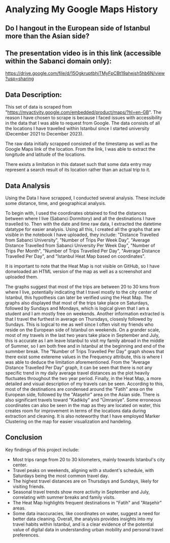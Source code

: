 # Analyzing My Google Maps History
## Do I hangout in the European side of Istanbul more than the Asian side?

## The presentation video is in this link (accessible within the Sabanci domain only):
https://drive.google.com/file/d/15OgkruptbhjTMyFpCBt19ahejsh5hb6N/view?usp=sharing

## Data Description:
This set of data is scraped from "https://myactivity.google.com/embedded/product/maps/?hl=en-GB". The reason I have chosen to scrape is because I faced issues with accessibility in the data that I was able to request from Google. The data consists of all the locations I have travelled within Istanbul since I started university (December 2021 to December 2023).

The raw data initially scrapped consisted of the timestamp as well as the Google Maps link of the location. From the link, I was able to extract the longitude and latitude of the locations.

There exists a limitation in this dataset such that some data entry may represent a search result of its location rather than an actual trip to it.


## Data Analysis
Using the Data I have scrapped, I conducted several analysis. These include some distance, time, and geographical analysis.

To begin with, I used the coordinates obtained to find the distances between where I live (Sabanci Dormitory) and all the destinations I have travelled to. Then with the date and time raw data, I extracted the datetime datatype for easier analysis. Using all this, I created all the graphs that are visible in the notebook I have uploaded, they include: "Distance Travelled from Sabanci University", "Number of Trips Per Week Day", "Average Distance Travelled from Sabanci University Per Week Day", "Number of Trips Per Month", "Number of Trips Travelled Per Day", "Average Distance Travelled Per Day", and "Istanbul Heat Map based on coordinates".

It is important to note that the Heat Map is not visible on GitHub, so I have donwloaded an HTML version of the map as well as a screenshot and uploaded them.

The graphs suggest that most of the trips are between 20 to 30 kms from where I live, potentially indicating that I travel mostly to the city center of Istanbul, this hypothesis can later be verified using the Heat Map. The graphs also displayed that most of the trips take place on Saturdays, followed by Sundays and Mondays, which is logical given that I am a student and I am mostly free on weekends. Another information extracted is that I travel the furthest in average on Thursdays, closesly followed by Sundays. This is logical to me as well since I often visit my friends who reside on the European side of Istanbul on weekends. On a grander scale, most of my travels in the last two years take place in September and July, this is accurate as I am leave Istanbul to visit my family abroad in the middle of Summer, so I am both free and in Istanbul at the beginning and end of the summber break. The "Number of Trips Travelled Per Day" graph shows that there exist some extereme values in the Frequency attribute, this is where I was able to deduce the limitation aforementioned. From the "Average Distance Travelled Per Day" graph, it can be seen that there is not any specific trend in my daily average travel distances as the plot heavily fluctuates throughout the two year period. Finally, in the Heat Map, a more detailed and visual description of my travels can be seen. According to this, most of the destinations are condensed around the "Fatih" area on the European side, followed by the "Ataşehir" area on the Asian side. There is also significant travels toward "Kadıköy" and "Ümraniye". Some erroneous coordinates can also be seen in the map as they are located on water, this creates room for improvement in terms of the locations data during extraction and cleaning. It is also noteworthy that I have employed Marker Clustering on the map for easier visualization and handeling.

## Conclusion
Key findings of this project include:
- Most trips range from 20 to 30 kilometers, mainly towards Istanbul's city center.
- Travel peaks on weekends, aligning with a student's schedule, with Saturdays being the most common travel day.
- The highest travel distances are on Thursdays and Sundays, likely for visiting friends.
- Seasonal travel trends show more activity in September and July, correlating with summer breaks and family visits.
- The Heat Map highlights frequent destinations in "Fatih" and "Ataşehir" areas.
- Some data inaccuracies, like coordinates on water, suggest a need for better data cleaning.
Overall, the analysis provides insights into my travel habits within Istanbul, and is a clear evidence of the potential value of digital data in understanding urban mobility and personal travel preferences.
